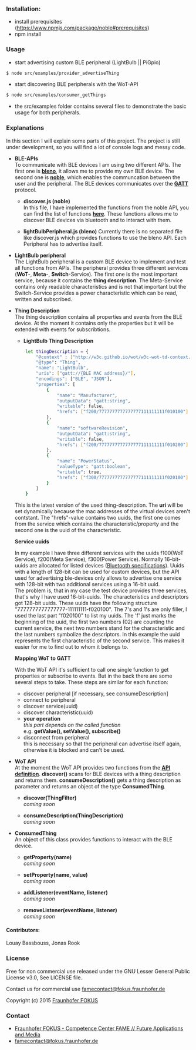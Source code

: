 ### **Installation:** ###

* install prerequisites (https://www.npmjs.com/package/noble#prerequisites)
* npm install

### **Usage** ###
* start advertising custom BLE peripheral (LightBulb || PiGpio)
```sh
$ node src/examples/provider_advertiseThing
```

* start discovering BLE peripherals with the WoT-API
```sh
$ node src/examples/consumer_getThings
```

* the src/examples folder contains several files to demonstrate the basic usage for both peripherals.

### **Explanations** ###
In this section I will explain some parts of this project. The project is still under
development, so you will find a lot of console logs and messy code.  

* **BLE-APIs**  
To communicate with BLE devices I am using two different APIs. The first one is [**bleno**](https://github.com/sandeepmistry/bleno),
it allows me to provide my own BLE device. The second one is [**noble**](https://github.com/sandeepmistry/noble), which enables the
communcation between the user and the peripheral. The BLE devices communicates over the [**GATT**](https://developer.bluetooth.org/TechnologyOverview/Pages/GATT.aspx) protocol.

    * **discover.js (noble)**  
	  In this file, I have implemented the functions from the noble API, you can find the list of functions [**here**](https://github.com/sandeepmistry/bleno#actions).
	  These functions allows me to discover BLE devices via bluetooth and to interact with them.

	* **lightBulbPeripheral.js (bleno)**
	  Currently there is no separated file like discover.js which provides functions to use the bleno API. Each Peripheral has to advertise itself.  

* **LightBulb peripheral**  
The LightBulb peripheral is a custom BLE device to implement and test all functions from APIs. The peripheral
provides three different services (**WoT**-, **Meta**-, **Switch**-Service). The first one is the most important service,
because it contains the **thing description**. The Meta-Service contains only readable characteristics and is not that important but
the Switch-Service provides a power characteristic which can be read, written and subscribed.  

* **Thing Description**  
The thing description contains all properties and events from the BLE device. At the moment it contains only the properties but it will be extended with events for subscribtions.

    * **LightBulb Thing Description**

    ```sh
        let thingDescription = {
            "@context" : ["http://w3c.github.io/wot/w3c-wot-td-context.jsonld"],
            "@type": "Thing",
            "name": "LightBulb",
            "uris": ["gatt://{BLE MAC address}/"],
            "encodings": ["BLE", "JSON"],
            "properties": [
                {
                    "name": "Manufacturer",
                    "outputData": "gatt:string",
                    "writable": false,
                    "hrefs": ["f200/7777777777777777111111111f010100"]
                },
                {
                    "name": "softwareRevision",
                    "outputData": "gatt:string",
                    "writable": false,
                    "hrefs": ["f200/7777777777777777111111111f010200"]
                },
                {
                    "name": "PowerStatus",
                    "valueType": "gatt:boolean",
                    "writable": true,
                    "hrefs": ["f300/7777777777777777111111111f020100"]
                }
            ]
        }
    ```

    This is the latest version of the used thing-description. The **uri** will be set dynamically because the mac addresses of the
    virtual devices aren't contstant. The "hrefs"-value contains two uuids, the first one comes from the service which contains the characteristic/property
    and the second one is the uuid of the characteristic.  

    **Service uuids**  

    In my example I have three different services with the uuids f100(WoT Service), f200(Meta Service), f300(Power Service).
    Normally 16-bit-uuids are allocated for listed devices ([Bluetooth specifications](https://www.bluetooth.com/specifications/assigned-numbers/16-bit-uuids-for-sdos)).
    Uuids with a length of 128-bit can be used for custom devices, but the API used for advertising ble-devices only allows to advertise one service with 128-bit
    with two additional services using a 16-bit uuid.   
    The problem is, that in my case the test device provides three services, that's why I have used 16-bit-uuids.
    The characteristics and descriptors got 128-bit uuids. These uuids have the following structure "7777777777777777-111111111-f020100". The 7's and 1's are only
    filler, I used the last part "f020100" to list my uuids. The 'f' just marks the beginning of the uuid, the first two numbers (02) are counting the current service, the
    next two numbers stand for the characteristic and the last numbers symbolize the descriptors. In this example the uuid represents the first characteristic of the second service.
    This makes it easier for me to find out to whom it belongs to.  



    **Mapping WoT to GATT**

    With the WoT API it's sufficient to call one single function to get properties or subscribe to events. But in the back there are some several steps to take.
    These steps are similar for each function:

    *  discover peripheral [if necessary, see consumeDescription]
    *  connect to peripheral
    *  discover service(uuid)
    *  discover characteristic(uuid)
    *  **your operation**  
       *this part depends on the called function*  
       e.g. **getValue(), setValue(), subscribe()**
    *  disconnect from peripheral  
       this is necessary so that the peripheral can advertise itself again, otherwise it is blocked and can't be used.


* **WoT API**  
At the moment the WoT API provides two functions from the [**API definition**](http://w3c.github.io/wot/current-practices/wot-practices.html#scripting-api). **discover()** scans for BLE devices with a thing description and returns them. **consumeDescription()** gets a thing description as parameter and returns an object of the type **ConsumedThing**.

    * **discover(ThingFilter)**  
      *coming soon*

    * **consumeDescription(ThingDescription)**  
      *coming soon*


* **ConsumedThing**   
An object of this class provides functions to interact with the BLE device.

    * **getProperty(name)**  
	  *coming soon*

	* **setProperty(name, value)**  
      *coming soon*

    * **addListener(eventName, listener)**  
      *coming soon*

    * **removeListener(eventName, listener)**  
      *coming soon*  

#### **Contributors:** ####
Louay Bassbouss,
Jonas Rook

### License

Free for non commercial use released under the GNU Lesser General Public License v3.0, See LICENSE file.

Contact us for commercial use <famecontact@fokus.fraunhofer.de>

Copyright (c) 2015 [Fraunhofer FOKUS](https://www.fokus.fraunhofer.de/)

### Contact

* [Fraunhofer FOKUS - Competence Center FAME // Future Applications and Media](http://www.fokus.fraunhofer.de/fame)
* <famecontact@fokus.fraunhofer.de>
